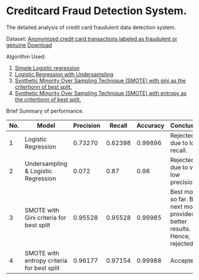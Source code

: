 # Creditcard Fraud Detection System. 

The detailed analysis of credit card fraudulent data detection system. 

Dataset: [Anonymized credit card transactions labeled as fraudulent or genuine](https://www.kaggle.com/dalpozz/creditcardfraud)
[Download](https://people.rit.edu/~hvp4259/project/data/creditcard.csv)

Algorithm Used:

1. [Simple Logistic regression](https://github.com/hvp004/Credit-Card-Fraud-Detection/blob/master/Logistic_Regression.ipynb)
2. [Logistic Regression with Undersampling](https://github.com/hvp004/Credit-Card-Fraud-Detection/blob/master/UnderSampling.ipynb)
3. [Synthetic Minority Over Sampling Technique (SMOTE) with gini as the critertionn of best split.](https://github.com/hvp004/Credit-Card-Fraud-Detection/blob/master/SMOTE-gini.ipynb) 
4. [Synthetic Minority Over Sampling Technique (SMOTE) with entropy as the critertionn of best split.](https://github.com/hvp004/Credit-Card-Fraud-Detection/blob/master/SMOTE--Entropy.ipynb)

Brief Summary of performance. 

| No.  | Model | Precision | Recall | Accuracy | Conclusion |
| ---- | ----- | --------- | ------ | -------- | ---------- |
| 1  | Logistic Regression  | 0.73270 | 0.62398 | 0.99896 | Rejected due to low recall. | 
| 2  | Undersampling & Logistic Regression  | 0.072 | 0.87 | 0.98 | Rejected due to very low precision. | 
| 3  | SMOTE with Gini criteria for best split  | 0.95528 | 0.95528 | 0.99985 | Best model so far. But next model provides better results. Hence, rejected. | 
| 4  | SMOTE with entropy criteria for best split  | 0.96177 | 0.97154 | 0.99988 | Accepted. | 
